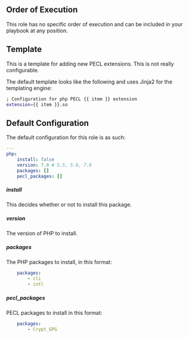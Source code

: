 ## Order of Execution
This role has no specific order of execution and can be included in your playbook at any position.
## Template
This is a template for adding new PECL extensions. This is not really configurable.

The default template looks like the following and uses Jinja2 for the templating engine:
```bash
; Configuration for php PECL {{ item }} extension
extension={{ item }}.so

```
## Default Configuration
The default configuration for this role is as such:
```yaml
---
php:
    install: false
    version: 7.0 # 5.5, 5.6, 7.0
    packages: []
    pecl_packages: []
```
#####  install
This decides whether or not to install this package.
##### version
The version of PHP to install.
##### packages
The PHP packages to install, in this format:
```yaml
    packages:
        - cli
        - intl
```
##### pecl_packages
PECL packages to install in this format:
```yaml
    packages:
        - Crypt_GPG
```
